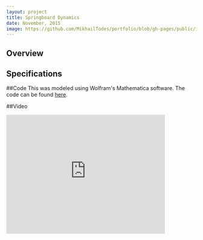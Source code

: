 ```yaml
---
layout: project
title: Springboard Dynamics
date: November, 2015
image: https://github.com/MikhailTodes/portfolio/blob/gh-pages/public/images/springboard_setup.png?raw=true
---
```


## Overview


## Specifications

##Code
This was modeled using Wolfram's Mathematica software. The code can be found <a href="springboard_code.pdf" target="_blank">here</a>.

##Video
<iframe width="420" height="315" src="https://www.youtube.com/embed/MVjevcx9t08" frameborder="0" allowfullscreen></iframe>